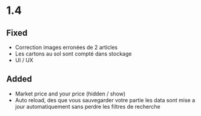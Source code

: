 # 1.4

## Fixed

- Correction images erronées de 2 articles
- Les cartons au sol sont compté dans stockage
- UI / UX

## Added

- Market price and your price (hidden / show)
- Auto reload, des que vous sauvegarder votre partie les data sont mise a jour automatiquement sans perdre les filtres de recherche
